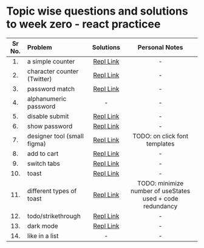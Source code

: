# Topic wise questions and solutions to week zero - react practicee

| Sr No. | Problem                       | Solutions   |Personal Notes|
| :---:  | :---                          |    :----:   |    :----:   |
| 1.     | a simple counter              | [Repl Link](https://repl.it/@ApurvChimralwar/simple-counter) |      -      |
| 2.     | character counter (Twitter)   | [Repl Link](https://repl.it/@ApurvChimralwar/character-counter-twitter) |      -      |
| 3.     | password match                | [Repl Link](https://repl.it/@ApurvChimralwar/password-match-via-only-one-useState-call) |      -      |
| 4.     | alphanumeric password         |      -      |      -      |
| 5.     | disable submit                | [Repl Link](https://repl.it/@ApurvChimralwar/disable-submit-working-v2) |      -      |
| 6.     | show password                 | [Repl Link](https://repl.it/@ApurvChimralwar/show-password-v2) |      -      |
| 7.     | designer tool (small figma)   | [Repl Link](https://repl.it/@ApurvChimralwar/designer-tool-small-figma-app-v3) |      TODO: on click font templates|
| 8.     | add to cart                   | [Repl Link](https://repl.it/@ApurvChimralwar/add-to-cart-v4)  |      -      |
| 9.     | switch tabs                   | [Repl Link](https://repl.it/@ApurvChimralwar/switch-tabs-v1#src/App.jsx) |      -      |
| 10.    | toast                         | [Repl Link](https://repl.it/@ApurvChimralwar/toast-v1) |      -      |
| 11.    | different types of toast      | [Repl Link](https://repl.it/@ApurvChimralwar/toast-v2) | TODO: minimize number of useStates used + code redundancy |
| 12.    | todo/strikethrough            | [Repl Link](https://repl.it/@ApurvChimralwar/todo-v4) |      -      |
| 13.    | dark mode                     | [Repl Link](https://repl.it/@ApurvChimralwar/dark-mode-v1) |      -      |
| 14.    | like in a list                |      -      |      -      |

